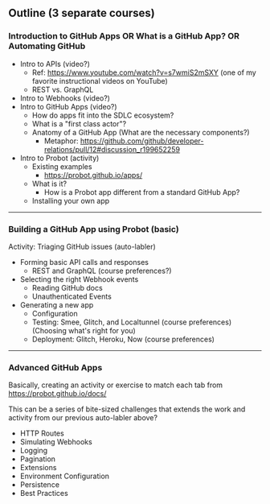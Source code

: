 ## Outline (3 separate courses)

### Introduction to GitHub Apps OR What is a GitHub App? OR Automating GitHub
- Intro to APIs (video?)
  - Ref: https://www.youtube.com/watch?v=s7wmiS2mSXY (one of my favorite instructional videos on YouTube)
  - REST vs. GraphQL
- Intro to Webhooks (video?)
- Intro to GitHub Apps (video?)
  - How do apps fit into the SDLC ecosystem?
  - What is a "first class actor"?
  - Anatomy of a GitHub App (What are the necessary components?)
    - Metaphor: https://github.com/github/developer-relations/pull/12#discussion_r199652259
- Intro to Probot (activity)
  - Existing examples
    - https://probot.github.io/apps/
  - What is it? 
    - How is a Probot app different from a standard GitHub App? 
  - Installing your own app

---

### Building a GitHub App using Probot (basic)

Activity: Triaging GitHub issues (auto-labler) 

- Forming basic API calls and responses
  - REST and GraphQL (course preferences?) 
- Selecting the right Webhook events
  - Reading GitHub docs
  - Unauthenticated Events
- Generating a new app
  - Configuration
  - Testing: Smee, Glitch, and Localtunnel (course preferences) (Choosing what's right for you)
  - Deployment: Glitch, Heroku, Now (course preferences)

---

### Advanced GitHub Apps

Basically, creating an activity or exercise to match each tab from https://probot.github.io/docs/ 

This can be a series of bite-sized challenges that extends the work and activity from our previous auto-labler above?

- HTTP Routes
- Simulating Webhooks
- Logging
- Pagination
- Extensions
- Environment Configuration
- Persistence
- Best Practices
